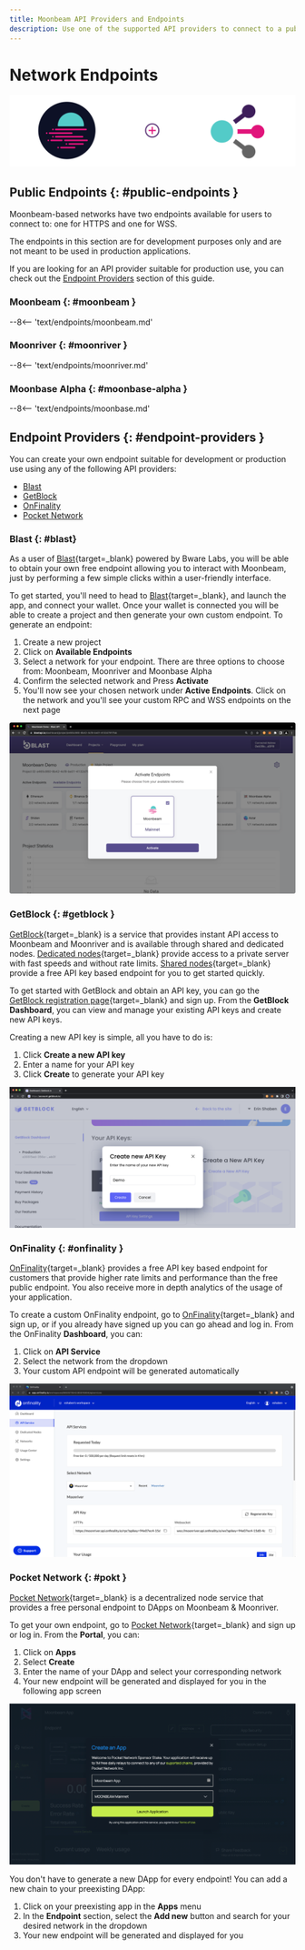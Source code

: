 ```yaml
---
title: Moonbeam API Providers and Endpoints
description: Use one of the supported API providers to connect to a public endpoint or create custom JSON RPC and WSS endpoints for Moonbeam-based networks.
---
```


# Network Endpoints

![API Providers banner](/images/builders/get-started/endpoints/endpoints-banner.png)

## Public Endpoints {: #public-endpoints }

Moonbeam-based networks have two endpoints available for users to connect to: one for HTTPS and one for WSS. 

The endpoints in this section are for development purposes only and are not meant to be used in production applications.

If you are looking for an API provider suitable for production use, you can check out the [Endpoint Providers](#endpoint-providers) section of this guide. 

### Moonbeam {: #moonbeam }

--8<-- 'text/endpoints/moonbeam.md'

### Moonriver {: #moonriver }

--8<-- 'text/endpoints/moonriver.md'

### Moonbase Alpha {: #moonbase-alpha }

--8<-- 'text/endpoints/moonbase.md'

## Endpoint Providers {: #endpoint-providers }

You can create your own endpoint suitable for development or production use using any of the following API providers:

- [Blast](#blast)
- [GetBlock](#getblock)
- [OnFinality](#onfinality)
- [Pocket Network](#pokt)
<!-- - [Ankr](#ankr) -->

### Blast {: #blast}

As a user of [Blast](https://blastapi.io/){target=_blank} powered by Bware Labs, you will be able to obtain your own free endpoint allowing you to interact with Moonbeam, just by performing a few simple clicks within a user-friendly interface.

To get started, you'll need to head to [Blast](https://blastapi.io/){target=_blank}, and launch the app, and connect your wallet. Once your wallet is connected you will be able to create a project and then generate your own custom endpoint. To generate an endpoint:

1. Create a new project
2. Click on **Available Endpoints**
3. Select a network for your endpoint. There are three options to choose from: Moonbeam, Moonriver and Moonbase Alpha
4. Confirm the selected network and Press **Activate**
5. You'll now see your chosen network under **Active Endpoints**. Click on the network and you'll see your custom RPC and WSS endpoints on the next page 

![Bware Labs](/images/builders/get-started/endpoints/endpoints-1.png)

### GetBlock {: #getblock }

[GetBlock](https://getblock.io/){target=_blank} is a service that provides instant API access to Moonbeam and Moonriver and is available through shared and dedicated nodes. [Dedicated nodes](https://getblock.io/dedicated-nodes/){target=_blank} provide access to a private server with fast speeds and without rate limits. [Shared nodes](https://getblock.io/nodes/){target=_blank} provide a free API key based endpoint for you to get started quickly.

To get started with GetBlock and obtain an API key, you can go the [GetBlock registration page](https://account.getblock.io/sign-up){target=_blank} and sign up. From the **GetBlock Dashboard**, you can view and manage your existing API keys and create new API keys.

Creating a new API key is simple, all you have to do is:

1. Click **Create a new API key**
2. Enter a name for your API key
3. Click **Create** to generate your API key

![GetBlock](/images/builders/get-started/endpoints/endpoints-2.png)

### OnFinality {: #onfinality }

[OnFinality](https://onfinality.io/){target=_blank} provides a free API key based endpoint for customers that provide higher rate limits and performance than the free public endpoint. You also receive more in depth analytics of the usage of your application.

To create a custom OnFinality endpoint, go to [OnFinality](https://onfinality.io/){target=_blank} and sign up, or if you already have signed up you can go ahead and log in. From the OnFinality **Dashboard**, you can:

1. Click on **API Service**
2. Select the network from the dropdown
3. Your custom API endpoint will be generated automatically

![OnFinality](/images/builders/get-started/endpoints/endpoints-3.png)

### Pocket Network {: #pokt }

[Pocket Network](https://pokt.network/){target=_blank} is a decentralized node service that provides a free personal endpoint to DApps on Moonbeam & Moonriver.  

To get your own endpoint, go to [Pocket Network](https://mainnet.portal.pokt.network/#/){target=_blank} and sign up or log in. From the **Portal**, you can:  

1. Click on **Apps**
2. Select **Create**
3. Enter the name of your DApp and select your corresponding network
4. Your new endpoint will be generated and displayed for you in the following app screen

![Pocket Network](/images/builders/get-started/endpoints/endpoints-4.png)

You don't have to generate a new DApp for every endpoint! You can add a new chain to your preexisting DApp:  

1. Click on your preexisting app in the **Apps** menu
2. In the **Endpoint** section, select the **Add new** button and search for your desired network in the dropdown
3. Your new endpoint will be generated and displayed for you

<!-- ### Ankr {: #ankr}

[Ankr](https://www.ankr.com/){target=_blank} supports free, public RPC endpoints to 15 different blockchain ecosystems, with additional networks constantly being added. The Ankr public RPC layer provides fast and reliable access via API endpoints for anybody in the world to connect to a growing number of networks including Moonbeam. 

To get started, head to the [Ankr Protocol](https://www.ankr.com/protocol/){target=_blank} page to make your first call!

1. Click on **Public RPCs**
2. Select the [Moonbeam Network](https://www.ankr.com/protocol/public/moonbeam/){target=_blank}
3. Copy the URL provided and start making requests instantly. No sign up or KYC required

![Ankr](/images/builders/get-started/endpoints/endpoints-5.png)-->

